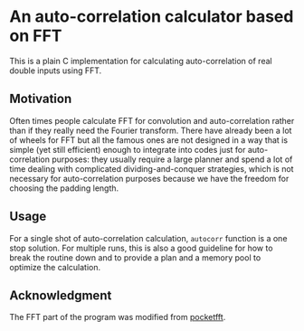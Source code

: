 An auto-correlation calculator based on FFT
==========================================

This is a plain C implementation for calculating auto-correlation of real 
double inputs using FFT.

## Motivation

Often times people calculate FFT for convolution and auto-correlation rather
than if they really need the Fourier transform. There have already been a lot of
wheels for FFT but all the famous ones are not designed in a way that is simple
(yet still efficient) enough to integrate into codes just for auto-correlation
purposes: they usually require a large planner and spend a lot of time dealing
with complicated dividing-and-conquer strategies, which is not necessary for
auto-correlation purposes because we have the freedom for choosing the padding
length. 

## Usage

For a single shot of auto-correlation calculation, `autocorr` function is a one
stop solution. For multiple runs, this is also a good guideline for how to break
the routine down and to provide a plan and a memory pool to optimize the
calculation.

## Acknowledgment

The FFT part of the program was modified from
[pocketfft](https://gitlab.mpcdf.mpg.de/mtr/pocketfft).
